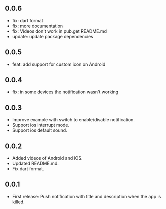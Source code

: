 ## 0.0.6

* fix: dart format
* fix: more documentation
* fix: Videos don't work in pub.get README.md
* update: update package dependencies

## 0.0.5

* feat: add support for custom icon on Android

## 0.0.4

* fix: in some devices the notification wasn't working

## 0.0.3

* Improve example with switch to enable/disable notification.
* Support ios interrupt mode.
* Support ios default sound.

## 0.0.2

* Added videos of Android and iOS.
* Updated README.md.
* Fix dart format.

## 0.0.1

* First release: Push notification with title and description when the app is killed.